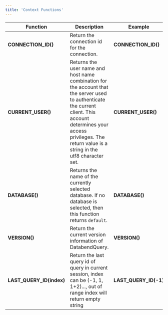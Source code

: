 ```yaml
---
title: 'Context Functions'
---
```


| Function                 | Description                                                                                                                                                                                                                      | Example               | Result                                                                                  |
|--------------------------|----------------------------------------------------------------------------------------------------------------------------------------------------------------------------------------------------------------------------------|-----------------------|-----------------------------------------------------------------------------------------|
| **CONNECTION_ID()**      | Return the connection id for the connection.                                                                                                                                                                                     | **CONNECTION_ID()**   | 9b16ca73-e393-43bb-a77b-fa546e1b7b69                                                    |
| **CURRENT_USER()**       | Returns the user name and host name combination for the account that the server used to authenticate the current client. This account determines your access privileges. The return value is a string in the utf8 character set. | **CURRENT_USER()**    | 'root'@'127.0.0.1'                                                                      |
| **DATABASE()**           | Returns the name of the currently selected database. If no database is selected, then this function returns `default`.                                                                                                           | **DATABASE()**        | default                                                                                 |
| **VERSION()**            | Return the current version information of DatabendQuery.                                                                                                                                                                         | **VERSION()**         | DatabendQuery  v-0.1.0-0f9ec31-simd(1.56.0-nightly-2021-08-10T15:25:36.875868571+00:00) |
| **LAST_QUERY_ID(index)** | Return the last query id of query in current session, index can be (-1, 1, 1+2)..., out of range index will return empty string                                                                                                  | **LAST_QUERY_ID(-1)** | 5334c6a9-3628-4579-82d1-89302ecf1d42                                                    |
